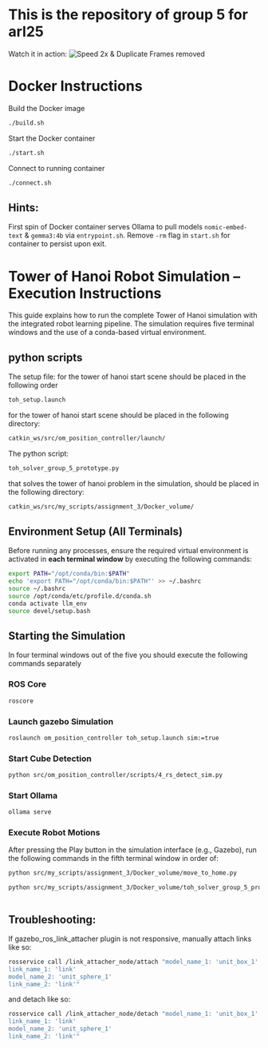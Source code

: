 # This is the repository of group 5 for arl25

Watch it in action:
![Speed 2x & Duplicate Frames removed](FullAnimationSpeedupLQ.gif)

# Docker Instructions

Build the Docker image
```bash
./build.sh
```
Start the Docker container
```bash
./start.sh
```
Connect to running container
```bash
./connect.sh
```

## Hints:

First spin of Docker container serves Ollama to pull models `nomic-embed-text` & `gemma3:4b` via `entrypoint.sh`.
Remove `-rm` flag in `start.sh` for container to persist upon exit.

# Tower of Hanoi Robot Simulation – Execution Instructions

This guide explains how to run the complete Tower of Hanoi simulation with the integrated robot learning pipeline. The simulation requires five terminal windows and the use of a conda-based virtual environment.

## python scripts

The setup file: for the tower of hanoi start scene should be placed in the following order

```bash
toh_setup.launch
```

for the tower of hanoi start scene should be placed in the following directory:

```bash
catkin_ws/src/om_position_controller/launch/
```

The python script:

```bash
toh_solver_group_5_prototype.py
```

that solves the tower of hanoi problem in the simulation, should be placed in the following directory:

```bash
catkin_ws/src/my_scripts/assignment_3/Docker_volume/
```

## Environment Setup (All Terminals)

Before running any processes, ensure the required virtual environment is activated in **each terminal window** by executing the following commands:

```bash
export PATH="/opt/conda/bin:$PATH"
echo 'export PATH="/opt/conda/bin:$PATH"' >> ~/.bashrc
source ~/.bashrc
source /opt/conda/etc/profile.d/conda.sh
conda activate llm_env
source devel/setup.bash
```

## Starting the Simulation

In four terminal windows out of the five you should execute the following commands separately

### ROS Core

```bash
roscore
```

### Launch gazebo Simulation

```bash
roslaunch om_position_controller toh_setup.launch sim:=true
```

### Start Cube Detection

```bash
python src/om_position_controller/scripts/4_rs_detect_sim.py
```

### Start Ollama

```bash
ollama serve
```

### Execute Robot Motions

After pressing the Play button in the simulation interface (e.g., Gazebo), run the following commands in the fifth terminal window in order of:

```bash
python src/my_scripts/assignment_3/Docker_volume/move_to_home.py

python src/my_scripts/assignment_3/Docker_volume/toh_solver_group_5_prototype.py
```

```

```

## Troubleshooting:

If gazebo_ros_link_attacher plugin is not responsive, manually attach links like so:
```bash
rosservice call /link_attacher_node/attach "model_name_1: 'unit_box_1'
link_name_1: 'link'
model_name_2: 'unit_sphere_1'
link_name_2: 'link'"
```
and detach like so:
```bash
rosservice call /link_attacher_node/detach "model_name_1: 'unit_box_1'
link_name_1: 'link'
model_name_2: 'unit_sphere_1'
link_name_2: 'link'"
```
